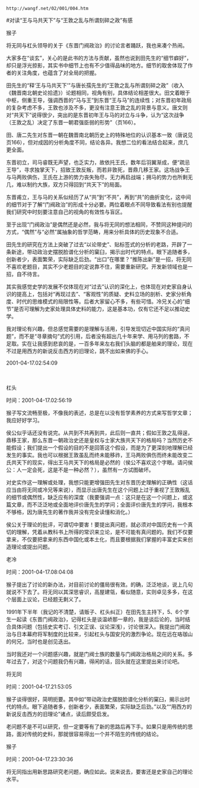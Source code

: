 `http://wangf.net/02/001/004.htm`


#对读“王与马共天下”与“王敦之乱与所谓刻碎之政”有感


猴子


将无同与杠头领导的关于《东晋门阀政治》的讨论言者踊跃，我也来凑个热闹。 

大家多在“谈玄”，关心的是此书的方法与贡献，虽然也说到田先生的“细节癖好”，却只是浮光掠影，其实书中细节上也有不少值得品味的地方。细节的取舍体现了作者的关注角度，也蕴含了对全局的把握。 

田先生的“释‘王与马共天下’”与唐长孺先生的“王敦之乱与所谓刻碎之政”（收入《魏晋南北朝史论拾遗》）论题相同，视角有别，具体结论相差很大。田文着眼于中枢，侧重王导，强调西晋的“马与王”到东晋“王与马”的连续性；对东晋初年政局的复杂考虑不多，王敦也涉及不多，更没有注意王敦之乱的背景与意义。唐文则对“共天下”说得很少，突出的是东晋初年王与马的对立与斗争，认为“这次战争（王敦之乱）决定了东晋一朝君强臣弱的形势”（页166）。 

田、唐二先生对东晋一朝在魏晋南北朝历史上的特殊地位的认识基本一致（唐说见页166），但对成因的分析角度不同，结论各异。我想二位的看法结合起来，庶几更全面。 

东晋初立，司马睿既无声望，也乏实力，故依托王氏，数年后羽翼渐成，便“疏忌王导”，寻求独掌天下，招致王敦反叛，而若非敦死，晋鼎几移王家。这场战争王与马两败俱伤，王氏在上游的势力丧失殆尽，无力再启战端；拥马的势力也所剩无几，难以制约大族，双方只得回到“共天下”的局面。 

东晋甫立，王与马的关系似经历了从“共”到“不共”，再到“共”的曲折变化，这中间的细节对于了解“门阀政治”的形成十分必要。两位着眼点不同导致看法有别也提醒我们研究中时刻要注意自己的视角的有效性与盲区。 

至于出现“门阀政治”是偶然还是必然，我与将无同的想法相同，不赞同这种提问的方式，“偶然”与“必然”属抽象的哲学范畴，用来分析具体的历史现象不合适。 

田先生的研究在方法上突破了过去“以论带史”、贴标签式的分析的老路，开辟了一条新途，带动政治史摆脱脸谱化分析的窠臼，揭示出时代的特点。眼下追随者多，创新者少，表面繁荣，实际缺乏后劲。“出口”在哪里？“推陈出新”是一招，将无同不喜欢老题目，其实不少老题目的定说靠不住，需要重新研究。开发新领域也是一招，自不待言。 

其实我感觉史学的发展不仅体现在对“过去”认识的深化上，也体现在对史家自身认识的提高上，包括对“再现过去”、“客观性”的质疑、史料立场的剖析、史家分析角度、时代的思维模式的局限性等。后者大家留心不多，有些可惜。冷兄关心的“细节”是否可理解为史家处理具体史料的能力，这是基本功，仅有它还不足以推动史学。 

我对理论有兴趣，但总感觉需要的是理解与活用，引导发现切近中国实际的“真问题”，而不是“寻章摘句”式的引用，后者没有超出几十年来学、用马列的套路，不足取。实在让我感到悲哀的是，一百多年来左右我们头脑的都是舶来的理论，现在不过是用西方的新说反击西方的旧理论，跳不出如来佛的手心。

 

2001-04-17.02:54:09

　


杠头

时间：2001-04-17.02:56:19 

猴子写文流畅至极，不像我的表述，总是在以没有哲学素养的方式来写哲学文章；我应好好学习。 

侯公似乎话还没有说完。从共到不共再到共，此后则一直共；假如王敦之乱得逞，鼎移王家，那么东晋一朝政治史还是皇权与士家大族共天下的格局吗？当然历史不能假设；我们提出一个假设的目的不是回答这个假设，而是为了更深刻地理解已经发生的事实。我也可以根据王敦虽乱而终未能移祚，王马两败俱伤而终未能改变二氏共天下的现实，得出王马共天下的格局是必然的（侯公不喜欢这个字眼。请问侯公：人一定会死，这是不是一种必然？），虽然有一方试图破坏。 

对史实作这一理解或处理，我想只能更增强田先生对东晋历史理解的正确性（这话应当由将无同或冷兄等来说），而显示出唐先生在这个问题上过于重视了王敦叛乱的细节或偶然性，缺乏应有的深度（我要强调一点：这只是在这一个问题上，或这篇文章，而不泛泛地或全面地评价唐先生的学问；全面评价唐先生的学问，我根本不够格，因为唐先生的著作我并没有完全读懂和消化。） 

侯公关于理论的批评，可谓切中要害！要提出真问题，就必须对中国历史有一个真切的理解，凭着从教科书上所得的常识来立论，是不可能有真问题的。我们不仅要拿来，不仅要把拿来的东西中国化或本土化，而且要根据我们掌握的丰富史实来创造理论或提出问题。 


老冷

时间：2001-04-17.08:04:08 

猴子提出了讨论的新办法，对目前讨论的僵局很有效。的确，泛泛地谈，说上几句就说不下去了。将无同以其深思睿识，高屋建瓴，看似随意，实则卓见多多，在这个层面上议论，已经题无剩义了。 

1991年下半年（我记的不清楚，请贩子、杠头纠正）在田先生主持下，5、6个学生一起读《东晋门阀政治》，记得杠头是谈温峤那一章的，我是谈后论的，当时结合具体问题（包括史实考订、引文正误、议论深浅），讨论很深入。我提出门阀政治与日本幕府将军制度的比较来，引起杠头与国安兄的激烈争论。现在远在珞珈山的何兄，当时也是创见迭出。 

当时我还对一个问题感兴趣，就是门阀士族的数量与门阀政治格局之间的关系。多年过去了，对这个问题我仍有兴趣，得闲的话，回头就在这里提出来讨论吧。


将无同

时间：2001-04-17.21:53:05 

猴子谈得很好，简明扼要。其中如“带动政治史摆脱脸谱化分析的窠臼，揭示出时代的特点。眼下追随者多，创新者少，表面繁荣，实际缺乏后劲。”以及““用西方的新说反击西方的旧理论”诸点，读后颇受启发。 

老问题不是不可以研究，但一定要等有了新的思路后再下手。如果只是用传统的思路，面对传统的史料，那就很容易得出一个并不陌生的传统的结论。


猴子

时间：2001-04-17.23:30:36 

将无同指出用新思路研究老问题，确应如此。说来说去，要害还是史家自己的理论水平。
